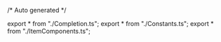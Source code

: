 /*	Auto generated	*/

export * from "./Completion.ts";
export * from "./Constants.ts";
export * from "./ItemComponents.ts";